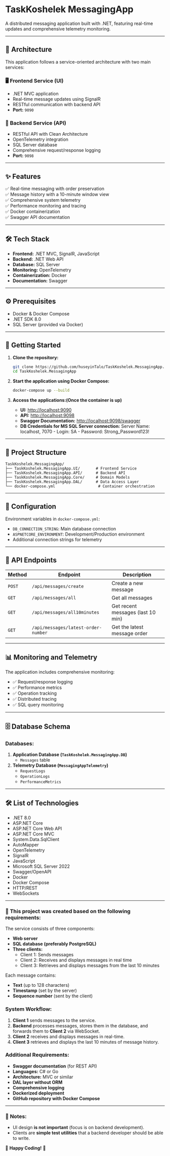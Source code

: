 # TaskKoshelek MessagingApp

A distributed messaging application built with .NET, featuring real-time updates and comprehensive telemetry monitoring.

---

## 🚀 **Architecture**

This application follows a service-oriented architecture with two main services:

### 🖥️ **Frontend Service (UI)**
- .NET MVC application
- Real-time message updates using SignalR
- RESTful communication with backend API
- **Port:** `9090`

### 🔧 **Backend Service (API)**
- RESTful API with Clean Architecture
- OpenTelemetry integration
- SQL Server database
- Comprehensive request/response logging
- **Port:** `9098`

---

## ✨ **Features**

✅ Real-time messaging with order preservation  
✅ Message history with a 10-minute window view  
✅ Comprehensive system telemetry  
✅ Performance monitoring and tracing  
✅ Docker containerization  
✅ Swagger API documentation  

---

## 🛠 **Tech Stack**

- **Frontend:** .NET MVC, SignalR, JavaScript
- **Backend:** .NET Web API
- **Database:** SQL Server
- **Monitoring:** OpenTelemetry
- **Containerization:** Docker
- **Documentation:** Swagger

---

## ⚙️ **Prerequisites**

- Docker & Docker Compose
- .NET SDK 8.0
- SQL Server (provided via Docker)

---

## 🚀 **Getting Started**

1. **Clone the repository:**
   ```bash
   git clone https://github.com/huseyinTalo/TaskKoshelek.MessagingApp.git
   cd TaskKoshelek.MessagingApp
   ```

2. **Start the application using Docker Compose:**
   ```bash
   docker-compose up --build
   ```

3. **Access the applications:(Once the container is up)**
   - **UI:** [http://localhost:9090](http://localhost:9090)
   - **API:** [http://localhost:9098](http://localhost:9098)
   - **Swagger Documentation:** [http://localhost:9098/swagger](http://localhost:9098/swagger)
   - **DB Credentials for MS SQL Server connection:** Server Name: localhost, 7070 - Login: SA - Password: Strong_Password123!

---

## 📁 **Project Structure**

```
TaskKoshelek.MessagingApp/
├── TaskKoshelek.MessagingApp.UI/       # Frontend Service
├── TaskKoshelek.MessagingApp.API/      # Backend API
├── TaskKoshelek.MessagingApp.Core/     # Domain Models
├── TaskKoshelek.MessagingApp.DAL/      # Data Access Layer
└── docker-compose.yml                   # Container orchestration
```

---

## 🔧 **Configuration**

Environment variables in `docker-compose.yml`:
- `DB_CONNECTION_STRING`: Main database connection
- `ASPNETCORE_ENVIRONMENT`: Development/Production environment
- Additional connection strings for telemetry

---

## 🔗 **API Endpoints**

| Method | Endpoint                          | Description                      |
|--------|-----------------------------------|----------------------------------|
| `POST` | `/api/messages/create`           | Create a new message            |
| `GET`  | `/api/messages/all`              | Get all messages                 |
| `GET`  | `/api/messages/all10minutes`     | Get recent messages (last 10 min) |
| `GET`  | `/api/messages/latest-order-number` | Get the latest message order    |

---

## 📊 **Monitoring and Telemetry**

The application includes comprehensive monitoring:
- ✅ Request/response logging
- ✅ Performance metrics
- ✅ Operation tracking
- ✅ Distributed tracing
- ✅ SQL query monitoring

---

## 🗄 **Database Schema**

### **Databases:**
1. **Application Database (`TaskKoshelek.MessagingApp.DB`)**
   - `Messages` table
2. **Telemetry Database (`MessagingAppTelemetry`)**
   - `RequestLogs`
   - `OperationLogs`
   - `PerformanceMetrics`

---

## 🛠 **List of Technologies**

- .NET 8.0  
- ASP.NET Core  
- ASP.NET Core Web API  
- ASP.NET Core MVC  
- System.Data.SqlClient  
- AutoMapper  
- OpenTelemetry  
- SignalR  
- JavaScript  
- Microsoft SQL Server 2022  
- Swagger/OpenAPI  
- Docker  
- Docker Compose  
- HTTP/REST  
- WebSockets  

---

### 📌 **This project was created based on the following requirements:**

The service consists of three components:
- **Web server**
- **SQL database (preferably PostgreSQL)**
- **Three clients:**
  - Client 1: Sends messages
  - Client 2: Receives and displays messages in real time
  - Client 3: Retrieves and displays messages from the last 10 minutes

Each message contains:
- **Text** (up to 128 characters)
- **Timestamp** (set by the server)
- **Sequence number** (sent by the client)

### **System Workflow:**
1. **Client 1** sends messages to the service.
2. **Backend** processes messages, stores them in the database, and forwards them to **Client 2** via WebSocket.
3. **Client 2** receives and displays messages in real-time.
4. **Client 3** retrieves and displays the last 10 minutes of message history.

### **Additional Requirements:**
- **Swagger documentation** (for REST API)
- **Languages:** C# or Go
- **Architecture:** MVC or similar
- **DAL layer without ORM**
- **Comprehensive logging**
- **Dockerized deployment**
- **GitHub repository with Docker Compose**

---

### 🎨 **Notes:**
- UI design **is not important** (focus is on backend development).
- Clients are **simple test utilities** that a backend developer should be able to write.

🚀 **Happy Coding!** 🎉


